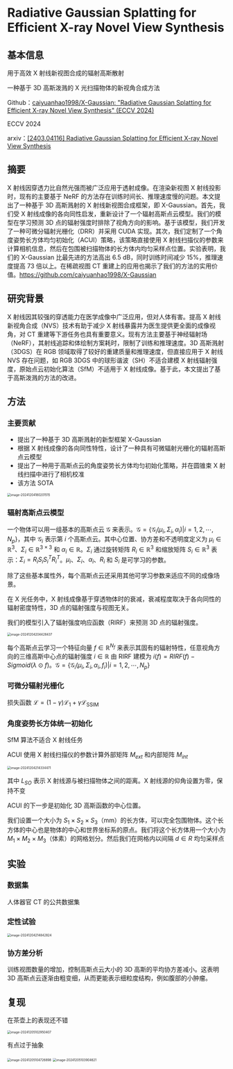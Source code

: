 # Radiative Gaussian Splatting for Efficient X-ray Novel View Synthesis

## 基本信息

用于高效 X 射线新视图合成的辐射高斯散射

一种基于 3D 高斯泼溅的 X 光扫描物体的新视角合成方法

Github：[caiyuanhao1998/X-Gaussian: "Radiative Gaussian Splatting for Efficient X-ray Novel View Synthesis" (ECCV 2024)](https://github.com/caiyuanhao1998/X-Gaussian)

ECCV 2024

arxiv：[[2403.04116] Radiative Gaussian Splatting for Efficient X-ray Novel View Synthesis](https://arxiv.org/abs/2403.04116#)

## 摘要

X 射线因穿透力比自然光强而被广泛应用于透射成像。在渲染新视图 X 射线投影时，现有的主要基于 NeRF 的方法存在训练时间长、推理速度慢的问题。本文提出了一种基于 3D 高斯溅射的 X 射线新视图合成框架，即 X-Gaussian。首先，我们受 X 射线成像的各向同性启发，重新设计了一个辐射高斯点云模型。我们的模型在学习预测 3D 点的辐射强度时排除了视角方向的影响。基于该模型，我们开发了一种可微分辐射光栅化（DRR）并采用 CUDA 实现。其次，我们定制了一个角度姿势长方体均匀初始化（ACUI）策略，该策略直接使用 X 射线扫描仪的参数来计算相机信息，然后在包围被扫描物体的长方体内均匀采样点位置。实验表明，我们的 X-Gaussian 比最先进的方法高出 6.5 dB，同时训练时间减少 15%，推理速度提高 73 倍以上。在稀疏视图 CT 重建上的应用也揭示了我们的方法的实用价值。https://github.com/caiyuanhao1998/X-Gaussian

## 研究背景

X 射线因其较强的穿透能力在医学成像中广泛应用，但对人体有害。提高 X 射线新视角合成（NVS）技术有助于减少 X 射线暴露并为医生提供更全面的成像视角，对 CT 重建等下游任务也具有重要意义。现有方法主要基于神经辐射场（NeRF），其射线追踪和体绘制方案耗时，限制了训练和推理速度。3D 高斯溅射（3DGS）在 RGB 领域取得了较好的重建质量和推理速度，但直接应用于 X 射线 NVS 存在问题，如 RGB 3DGS 中的球形谐波（SH）不适合建模 X 射线辐射强度，原始点云初始化算法（SfM）不适用于 X 射线成像。基于此，本文提出了基于高斯泼溅的方法的改进。

## 方法

### 主要贡献

- 提出了一种基于 3D 高斯溅射的新型框架 X-Gaussian
- 根据 X 射线成像的各向同性特性，设计了一种具有可微辐射光栅化的辐射高斯点云模型
- 提出了一种用于高斯点云的角度姿势长方体均匀初始化策略，并在圆锥束 X 射线扫描中进行了相机校准
- 该方法 SOTA

<img src="http://public.file.lvshuhuai.cn/images\image-20241204180201515.png" alt="image-20241204180201515" style="zoom:50%;" />

### 辐射高斯点云模型

一个物体可以用一组基本的高斯点云 $\mathcal G$ 来表示。$\mathcal G=\lbrace\mathcal G_i(\mu_i,\Sigma_i,\alpha_i)|i=1,2,\cdots,N_p\rbrace$，其中 $\mathcal G_i$ 表示第 $i$ 个高斯点云。其中心位置、协方差和不透明度定义为 $\mu_i\in \mathbb R^3$、$\Sigma_i\in\mathbb R^{3\times 3}$ 和 $\alpha_i\in\mathbb R$。$\Sigma_i$ 通过旋转矩阵 $R_i\in\mathbb R^3$ 和缩放矩阵  $S_i\in\mathbb R^3$ 表示：$\Sigma_i=R_iS_iS_i^TR_i^T$。$\mu_i$、$\Sigma_i$、$\alpha_i$、$R_i$ 和 $S_i$ 是可学习的参数。 

除了这些基本属性外，每个高斯点云还采用其他可学习参数来适应不同的成像场景。

在 X 光任务中，X 射线成像基于穿透物体时的衰减，衰减程度取决于各向同性的辐射密度特性，3D 点的辐射强度与视图无关。

我们的模型引入了辐射强度响应函数（RIRF）来预测 3D 点的辐射强度。

<img src="http://public.file.lvshuhuai.cn/images\image-20241204204428437.png" alt="image-20241204204428437" style="zoom:50%;" />

每个高斯点云学习一个特征向量 $f\in\mathbb R^{N_f}$ 来表示其固有的辐射特性，任意视角方向的三维高斯中心点的辐射强度 $i\in\mathbb R$ 由 RIRF 建模为 $i(f)=RIRF(f)-Sigmoid(\lambda\odot f)$。$\mathcal G=\lbrace\mathcal G_i(\mu_i,\Sigma_i,\alpha_i,f_i)|i=1,2,\cdots,N_p\rbrace$

### 可微分辐射光栅化

损失函数 $\mathcal L=(1-\gamma)\mathcal L_1+\gamma\mathcal L_{\mathrm{SSIM}}$

### 角度姿势长方体统一初始化

SfM 算法不适合 X 射线任务

ACUI 使用 X 射线扫描仪的参数计算外部矩阵 $M_{ext}$ 和内部矩阵 $M_{int}$

<img src="http://public.file.lvshuhuai.cn/images\image-20241204214334471.png" alt="image-20241204214334471" style="zoom:50%;" />

其中 $L_{SO}$ 表示 X 射线源与被扫描物体之间的距离。X 射线源的仰角设置为零，保持不变

ACUI 的下一步是初始化 3D 高斯函数的中心位置。

我们设置一个大小为 $S_1\times S_2\times S_3$（mm）的长方体，可以完全包围物体。这个长方体的中心也是物体的中心和世界坐标系的原点。我们将这个长方体用一个大小为 $M_1\times M_2\times M_3$（体素）的网格划分。然后我们在网格内以间隔 $d\in R$ 均匀采样点

## 实验

### 数据集

人体器官 CT 的公共数据集

### 定性试验

<img src="http://public.file.lvshuhuai.cn/images\image-20241204214842824.png" alt="image-20241204214842824" style="zoom:50%;" />

### 协方差分析

训练视图数量的增加，控制高斯点云大小的 3D 高斯的平均协方差减小。这表明 3D 高斯点云逐渐由粗变细，从而更能表示细粒度结构，例如腹部的小肿瘤。

## 复现

在茶壶上的表现还不错

<img src="http://public.file.lvshuhuai.cn/images\image-20241205102950407.png" alt="image-20241205102950407" style="zoom:50%;" />

有点过于抽象

<img src="http://public.file.lvshuhuai.cn/images\image-20241205104726898.png" alt="image-20241205104726898" style="zoom:50%;" />

<img src="http://public.file.lvshuhuai.cn/images\image-20241205103904621.png" alt="image-20241205103904621" style="zoom:50%;" />
